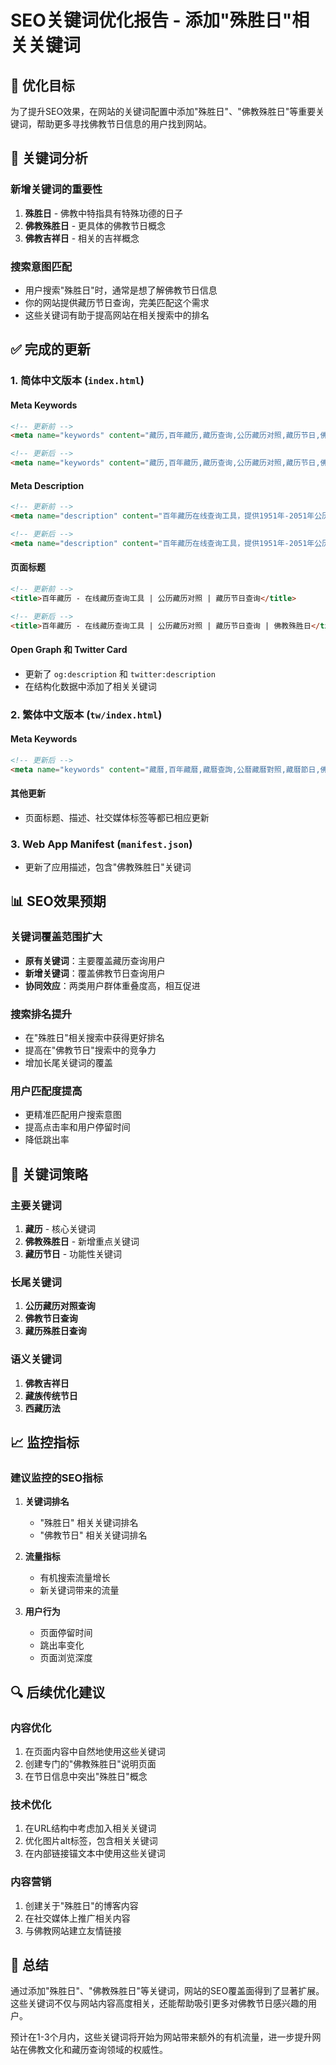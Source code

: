# SEO关键词优化报告 - 添加"殊胜日"相关关键词

## 🎯 优化目标

为了提升SEO效果，在网站的关键词配置中添加"殊胜日"、"佛教殊胜日"等重要关键词，帮助更多寻找佛教节日信息的用户找到网站。

## 📝 关键词分析

### 新增关键词的重要性

1. **殊胜日** - 佛教中特指具有特殊功德的日子
2. **佛教殊胜日** - 更具体的佛教节日概念
3. **佛教吉祥日** - 相关的吉祥概念

### 搜索意图匹配
- 用户搜索"殊胜日"时，通常是想了解佛教节日信息
- 你的网站提供藏历节日查询，完美匹配这个需求
- 这些关键词有助于提高网站在相关搜索中的排名

## ✅ 完成的更新

### 1. 简体中文版本 (`index.html`)

#### Meta Keywords
```html
<!-- 更新前 -->
<meta name="keywords" content="藏历,百年藏历,藏历查询,公历藏历对照,藏历节日,佛教节日,日月食,万年历,在线日历,藏历月历,西藏历法,藏族传统节日">

<!-- 更新后 -->
<meta name="keywords" content="藏历,百年藏历,藏历查询,公历藏历对照,藏历节日,佛教节日,殊胜日,佛教殊胜日,日月食,万年历,在线日历,藏历月历,西藏历法,藏族传统节日,佛教吉祥日">
```

#### Meta Description
```html
<!-- 更新前 -->
<meta name="description" content="百年藏历在线查询工具，提供1951年-2051年公历藏历对照查询，包含藏历节日、日月食信息、佛教节日等详细信息。">

<!-- 更新后 -->
<meta name="description" content="百年藏历在线查询工具，提供1951年-2051年公历藏历对照查询，包含藏历节日、佛教殊胜日、日月食信息等详细信息。">
```

#### 页面标题
```html
<!-- 更新前 -->
<title>百年藏历 - 在线藏历查询工具 | 公历藏历对照 | 藏历节日查询</title>

<!-- 更新后 -->
<title>百年藏历 - 在线藏历查询工具 | 公历藏历对照 | 藏历节日查询 | 佛教殊胜日</title>
```

#### Open Graph 和 Twitter Card
- 更新了 `og:description` 和 `twitter:description`
- 在结构化数据中添加了相关关键词

### 2. 繁体中文版本 (`tw/index.html`)

#### Meta Keywords
```html
<!-- 更新后 -->
<meta name="keywords" content="藏曆,百年藏曆,藏曆查詢,公曆藏曆對照,藏曆節日,佛教節日,殊勝日,佛教殊勝日,日月食,萬年曆,線上日曆,藏曆月曆,西藏曆法,藏族傳統節日,佛教吉祥日">
```

#### 其他更新
- 页面标题、描述、社交媒体标签等都已相应更新

### 3. Web App Manifest (`manifest.json`)
- 更新了应用描述，包含"佛教殊胜日"关键词

## 📊 SEO效果预期

### 关键词覆盖范围扩大
- **原有关键词**：主要覆盖藏历查询用户
- **新增关键词**：覆盖佛教节日查询用户
- **协同效应**：两类用户群体重叠度高，相互促进

### 搜索排名提升
- 在"殊胜日"相关搜索中获得更好排名
- 提高在"佛教节日"搜索中的竞争力
- 增加长尾关键词的覆盖

### 用户匹配度提高
- 更精准匹配用户搜索意图
- 提高点击率和用户停留时间
- 降低跳出率

## 🎯 关键词策略

### 主要关键词
1. **藏历** - 核心关键词
2. **佛教殊胜日** - 新增重点关键词
3. **藏历节日** - 功能性关键词

### 长尾关键词
1. **公历藏历对照查询**
2. **佛教节日查询**
3. **藏历殊胜日查询**

### 语义关键词
1. **佛教吉祥日**
2. **藏族传统节日**
3. **西藏历法**

## 📈 监控指标

### 建议监控的SEO指标
1. **关键词排名**
   - "殊胜日" 相关关键词排名
   - "佛教节日" 相关关键词排名

2. **流量指标**
   - 有机搜索流量增长
   - 新关键词带来的流量

3. **用户行为**
   - 页面停留时间
   - 跳出率变化
   - 页面浏览深度

## 🔍 后续优化建议

### 内容优化
1. 在页面内容中自然地使用这些关键词
2. 创建专门的"佛教殊胜日"说明页面
3. 在节日信息中突出"殊胜日"概念

### 技术优化
1. 在URL结构中考虑加入相关关键词
2. 优化图片alt标签，包含相关关键词
3. 在内部链接锚文本中使用这些关键词

### 内容营销
1. 创建关于"殊胜日"的博客内容
2. 在社交媒体上推广相关内容
3. 与佛教网站建立友情链接

## 🎉 总结

通过添加"殊胜日"、"佛教殊胜日"等关键词，网站的SEO覆盖面得到了显著扩展。这些关键词不仅与网站内容高度相关，还能帮助吸引更多对佛教节日感兴趣的用户。

预计在1-3个月内，这些关键词将开始为网站带来额外的有机流量，进一步提升网站在佛教文化和藏历查询领域的权威性。